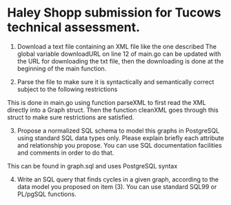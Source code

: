 # Haley Shopp submission for Tucows technical assessment.

1. Download a text file containing an XML file like the one described
The global variable downloadURL on line 12 of main.go can be updated with the URL for downloading the txt file, then the downloading 
is done at the beginning of the main function.

2. Parse the file to make sure it is syntactically and semantically correct
subject to the following restrictions

This is done in main.go using function parseXML to first read the XML directly into a Graph struct. 
Then the function cleanXML goes through this struct to make sure restrictions are satisfied.

3. Propose a normalized SQL schema to model this graphs in PostgreSQL
using standard SQL data types only. Please explain briefly each attribute
and relationship you propose. You can use SQL documentation facilities
and comments in order to do that.

This can be found in graph.sql and uses PostgreSQL syntax

4. Write an SQL query that finds cycles in a given graph, according to the
data model you proposed on item (3). You can use standard SQL99 or
PL/pgSQL functions.